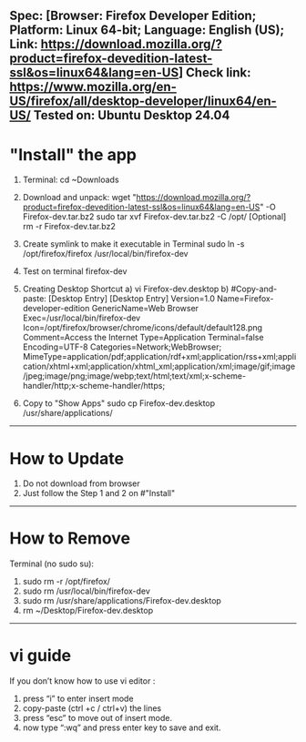 Spec: [Browser: Firefox Developer Edition;  Platform: Linux 64-bit; Language: English (US); Link: <https://download.mozilla.org/?product=firefox-devedition-latest-ssl&os=linux64&lang=en-US>]
Check link: <https://www.mozilla.org/en-US/firefox/all/desktop-developer/linux64/en-US/>
Tested on: Ubuntu Desktop 24.04
---------------------------------------------------------------------------
# "Install" the app
1. Terminal: 
    cd ~Downloads
2. Download and unpack:
    wget "https://download.mozilla.org/?product=firefox-devedition-latest-ssl&os=linux64&lang=en-US" -O Firefox-dev.tar.bz2
    sudo tar xvf Firefox-dev.tar.bz2 -C /opt/
    [Optional] rm -r Firefox-dev.tar.bz2
3. Create symlink to make it executable in Terminal
    sudo ln -s /opt/firefox/firefox /usr/local/bin/firefox-dev
4. Test on terminal
    firefox-dev
5. Creating Desktop Shortcut
    a) vi Firefox-dev.desktop
    b) #Copy-and-paste:
[Desktop Entry]
[Desktop Entry]
Version=1.0
Name=Firefox-developer-edition
GenericName=Web Browser
Exec=/usr/local/bin/firefox-dev
Icon=/opt/firefox/browser/chrome/icons/default/default128.png
Comment=Access the Internet
Type=Application
Terminal=false
Encoding=UTF-8
Categories=Network;WebBrowser;
MimeType=application/pdf;application/rdf+xml;application/rss+xml;application/xhtml+xml;application/xhtml_xml;application/xml;image/gif;image/jpeg;image/png;image/webp;text/html;text/xml;x-scheme-handler/http;x-scheme-handler/https;

6. Copy to "Show Apps"
    sudo cp Firefox-dev.desktop /usr/share/applications/
   
---------------------------------------------------------------------------
# How to Update
1. Do not download from browser
2. Just follow the Step 1 and 2 on #"Install"
   
---------------------------------------------------------------------------
# How to Remove
Terminal (no sudo su):
1. sudo rm -r /opt/firefox/
2. sudo rm /usr/local/bin/firefox-dev
3. sudo rm /usr/share/applications/Firefox-dev.desktop
4. rm ~/Desktop/Firefox-dev.desktop

---------------------------------------------------------------------------
# vi guide
If you don’t know how to use vi editor :
1. press “i” to enter insert mode
2. copy-paste (ctrl +c / ctrl+v) the lines
3. press “esc” to move out of insert mode.
4. now type “:wq” and press enter key to save and exit.
